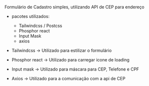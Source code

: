 Formulário de Cadastro simples, utilizando API de CEP para endereço
  * pacotes utilizados:
    - Tailwindcss / Postcss
    - Phosphor react
    - Input Mask 
    - axios

* Tailwindcss -> Utilizado para estilizar o formulário
* Phosphor react -> Utilizado para carregar icone de loading
* Input mask -> Utilizado para máscara para CEP, Telefone e CPF
* Axios -> Utilizado para a comunicação com a api de CEP
